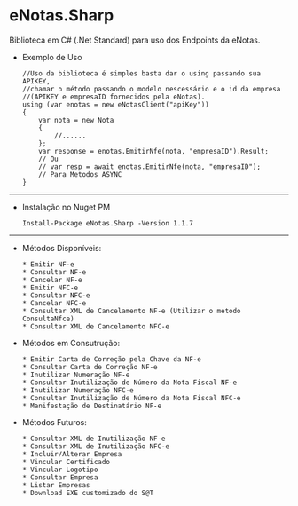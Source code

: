 # eNotas.Sharp
Biblioteca em C# (.Net Standard) para uso dos Endpoints da eNotas.

- Exemplo de Uso
    ```
    //Uso da biblioteca é simples basta dar o using passando sua APIKEY, 
    //chamar o método passando o modelo nescessário e o id da empresa 
    //(APIKEY e empresaID fornecidos pela eNotas).
    using (var enotas = new eNotasClient("apiKey"))
    {
        var nota = new Nota
        {
            //......
        };
        var response = enotas.EmitirNfe(nota, "empresaID").Result;
        // Ou
        // var resp = await enotas.EmitirNfe(nota, "empresaID");
        // Para Metodos ASYNC
    }
    ```

--------------------------------------------------------------------------------------------------
- Instalação no Nuget PM
    ```
    Install-Package eNotas.Sharp -Version 1.1.7
    ```
--------------------------------------------------------------------------------------------------

- Métodos Disponíveis:
    ```
    * Emitir NF-e
    * Consultar NF-e
    * Cancelar NF-e
    * Emitir NFC-e
    * Consultar NFC-e
    * Cancelar NFC-e
    * Consultar XML de Cancelamento NF-e (Utilizar o metodo ConsultaNfce)
    * Consultar XML de Cancelamento NFC-e
    ```

- Métodos em Consutrução:
    ```
    * Emitir Carta de Correção pela Chave da NF-e
    * Consultar Carta de Correção NF-e
    * Inutilizar Numeração NF-e
    * Consultar Inutilização de Número da Nota Fiscal NF-e
    * Inutilizar Numeração NFC-e
    * Consultar Inutilização de Número da Nota Fiscal NFC-e
    * Manifestação de Destinatário NF-e
    ```

- Métodos Futuros:
    ```
    * Consultar XML de Inutilização NF-e
    * Consultar XML de Inutilização NFC-e
    * Incluir/Alterar Empresa
    * Vincular Certificado
    * Vincular Logotipo
    * Consultar Empresa
    * Listar Empresas
    * Download EXE customizado do S@T
    ```
